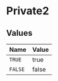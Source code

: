 # Private2


## Values

| Name    | Value   |
| ------- | ------- |
| `TRUE`  | true    |
| `FALSE` | false   |